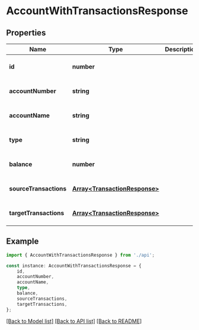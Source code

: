 # AccountWithTransactionsResponse


## Properties

Name | Type | Description | Notes
------------ | ------------- | ------------- | -------------
**id** | **number** |  | [optional] [default to undefined]
**accountNumber** | **string** |  | [optional] [default to undefined]
**accountName** | **string** |  | [optional] [default to undefined]
**type** | **string** |  | [optional] [default to undefined]
**balance** | **number** |  | [optional] [default to undefined]
**sourceTransactions** | [**Array&lt;TransactionResponse&gt;**](TransactionResponse.md) |  | [optional] [default to undefined]
**targetTransactions** | [**Array&lt;TransactionResponse&gt;**](TransactionResponse.md) |  | [optional] [default to undefined]

## Example

```typescript
import { AccountWithTransactionsResponse } from './api';

const instance: AccountWithTransactionsResponse = {
    id,
    accountNumber,
    accountName,
    type,
    balance,
    sourceTransactions,
    targetTransactions,
};
```

[[Back to Model list]](../README.md#documentation-for-models) [[Back to API list]](../README.md#documentation-for-api-endpoints) [[Back to README]](../README.md)
